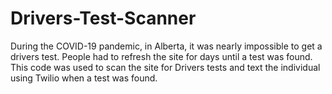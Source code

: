 # Drivers-Test-Scanner
During the COVID-19 pandemic, in Alberta, it was nearly impossible to get a drivers test. People had to refresh the site for days until a test was found. This code was used to scan the site for Drivers tests and text the individual using Twilio when a test was found.
